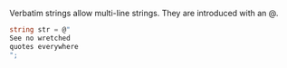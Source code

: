 Verbatim strings allow multi-line strings. They are introduced with an @.

```csharp
string str = @"
See no wretched
quotes everywhere
";
```
